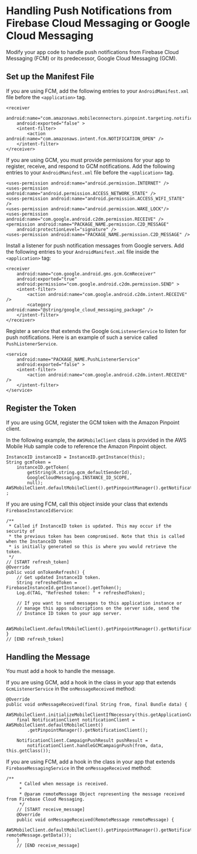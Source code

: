 # Handling Push Notifications from Firebase Cloud Messaging or Google Cloud Messaging<a name="mobile-sdk-android-push-fcm"></a>

Modify your app code to handle push notifications from Firebase Cloud Messaging \(FCM\) or its predecessor, Google Cloud Messaging \(GCM\)\.

## Set up the Manifest File<a name="mobile-sdk-android-modify-manifest"></a>

If you are using FCM, add the following entries to your `AndroidManifest.xml` file before the `<application>` tag\.

```
<receiver
    android:name="com.amazonaws.mobileconnectors.pinpoint.targeting.notification.PinpointNotificationReceiver"
    android:exported="false" >
    <intent-filter>
        <action android:name="com.amazonaws.intent.fcm.NOTIFICATION_OPEN" />
    </intent-filter>
</receiver>
```

If you are using GCM, you must provide permissions for your app to register, receive, and respond to GCM notifications\. Add the following entries to your `AndroidManifest.xml` file before the `<application>` tag\.

```
<uses-permission android:name="android.permission.INTERNET" />
<uses-permission android:name="android.permission.ACCESS_NETWORK_STATE" />
<uses-permission android:name="android.permission.ACCESS_WIFI_STATE" />
<uses-permission android:name="android.permission.WAKE_LOCK"/>
<uses-permission android:name="com.google.android.c2dm.permission.RECEIVE" />
<permission android:name="PACKAGE_NAME.permission.C2D_MESSAGE"
    android:protectionLevel="signature" />
<uses-permission android:name="PACKAGE_NAME.permission.C2D_MESSAGE" />
```

Install a listener for push notification messages from Google servers\. Add the following entries to your `AndroidManifest.xml` file inside the `<application>` tag: 

```
<receiver
    android:name="com.google.android.gms.gcm.GcmReceiver"
    android:exported="true"
    android:permission="com.google.android.c2dm.permission.SEND" >
    <intent-filter>
        <action android:name="com.google.android.c2dm.intent.RECEIVE" />
        <category android:name="@string/google_cloud_messaging_package" />
    </intent-filter>
</receiver>
```

Register a service that extends the Google `GcmListenerService` to listen for push notifications\. Here is an example of such a service called `PushListenerService`\. 

```
<service
    android:name="PACKAGE_NAME.PushListenerService"
    android:exported="false" >
    <intent-filter>
        <action android:name="com.google.android.c2dm.intent.RECEIVE" />
    </intent-filter>
</service>
```

## Register the Token<a name="mobile-sdk-android-modify-token"></a>

If you are using GCM, register the GCM token with the Amazon Pinpoint client\.

In the following example, the `AWSMobileClient` class is provided in the AWS Mobile Hub sample code to reference the Amazon Pinpoint object\.

```
InstanceID instanceID = InstanceID.getInstance(this);
String gcmToken =
    instanceID.getToken(
        getString(R.string.gcm_defaultSenderId),
        GoogleCloudMessaging.INSTANCE_ID_SCOPE,
        null);
AWSMobileClient.defaultMobileClient().getPinpointManager().getNotificationClient().registerGCMDeviceToken(refreshedToken) ;
```

If you are using FCM, call this object inside your class that extends `FirebaseInstanceIdService`:

```
/**
 * Called if InstanceID token is updated. This may occur if the security of
 * the previous token has been compromised. Note that this is called when the InstanceID token
 * is initially generated so this is where you would retrieve the token.
 */
// [START refresh_token]
@Override
public void onTokenRefresh() {
    // Get updated InstanceID token.
    String refreshedToken = FirebaseInstanceId.getInstance().getToken();
    Log.d(TAG, "Refreshed token: " + refreshedToken);

    // If you want to send messages to this application instance or
    // manage this apps subscriptions on the server side, send the
    // Instance ID token to your app server.

    AWSMobileClient.defaultMobileClient().getPinpointManager().getNotificationClient().registerGCMDeviceToken(refreshedToken);
}
// [END refresh_token]
```

## Handling the Message<a name="mobile-sdk-android-modify-handling"></a>

You must add a hook to handle the message\. 

If you are using GCM, add a hook in the class in your app that extends `GcmListenerService` in the `onMessageReceived` method:

```
@Override
public void onMessageReceived(final String from, final Bundle data) {
    AWSMobileClient.initializeMobileClientIfNecessary(this.getApplicationContext());
    final NotificationClient notificationClient = AWSMobileClient.defaultMobileClient()
        .getPinpointManager().getNotificationClient();

    NotificationClient.CampaignPushResult pushResult =
        notificationClient.handleGCMCampaignPush(from, data, this.getClass());
```

If you are using FCM, add a hook in the class in your app that extends `FirebaseMessagingService` in the `onMessageReceived` method:

```
/**
     * Called when message is received.
     *
     * @param remoteMessage Object representing the message received from Firebase Cloud Messaging.
     */
    // [START receive_message]
    @Override
    public void onMessageReceived(RemoteMessage remoteMessage) {

AWSMobileClient.defaultMobileClient().getPinpointManager().getNotificationClient().handleFCMCampaignPush(remoteMessage.getFrom(), remoteMessage.getData());
    } 
    // [END receive_message]
```